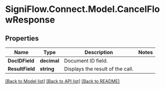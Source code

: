 
# SigniFlow.Connect.Model.CancelFlowResponse

## Properties

Name | Type | Description | Notes
------------ | ------------- | ------------- | -------------
**DocIDField** | **decimal** | Document ID field. | 
**ResultField** | **string** | Displays the result of the call. | 

[[Back to Model list]](../README.md#documentation-for-models)
[[Back to API list]](../README.md#documentation-for-api-endpoints)
[[Back to README]](../README.md)

